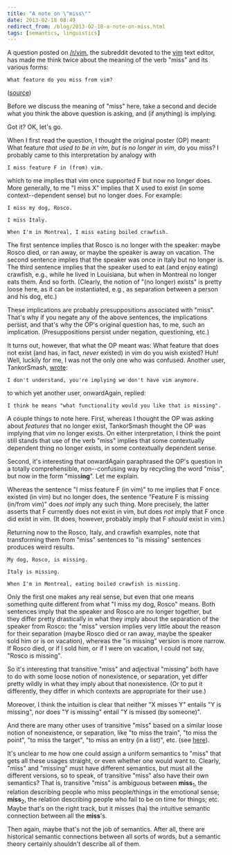 ```yaml
---
title: "A note on \"miss\""
date: 2013-02-18 08:49
redirect_from: /blog/2013-02-18-a-note-on-miss.html
tags: [semantics, linguistics]
---
```


A question posted on [/r/vim](http://www.reddit.com/r/vim/), the subreddit
devoted to the [vim][] text editor, has made me think twice about the meaning
of the verb "miss" and its various forms:

    What feature do you miss from vim?

([source][src])

[vim]: http://www.vim.org/
[src]: http://www.reddit.com/r/vim/comments/18n05l/what_feature_do_you_miss_from_vim/

Before we discuss the meaning of "miss" here, take a second and decide what you
think the above question is asking, and (if anything) is implying.

Got it? OK, let's go.

<!-- more -->

When I first read the question, I thought the original poster (OP) meant: What
feature *that used to be in vim, but is no longer in vim*, do you miss? I
probably came to this interpretation by analogy with

    I miss feature F in (from) vim.

which to me implies that vim once supported F but now no longer does. More
generally, to me "I miss X" implies that X used to exist (in some
context--dependent sense) but no longer does. For example:

    I miss my dog, Rosco.

    I miss Italy.

    When I'm in Montreal, I miss eating boiled crawfish.

The first sentence implies that Rosco is no longer with the speaker: maybe
Rosco died, or ran away, or maybe the speaker is away on vacation. The second
sentence implies that the speaker was once in Italy but no longer is. The third
sentence implies that the speaker used to eat (and enjoy eating) crawfish,
e.g., while he lived in Louisiana, but when in Montreal no longer eats them.
And so forth. (Clearly, the notion of "(no longer) exists" is pretty loose
here, as it can be instantiated, e.g., as separation between a person and his
dog, etc.)

These implications are probably presuppositions associated with "miss". That's
why if you negate any of the above sentences, the implications persist, and
that's why the OP's original question has, to me, such an implication.
(Presuppositions persist under negation, questioning, etc.)

It turns out, however, that what the OP meant was: What feature that does not
exist (and has, in fact, *never* existed) in vim do you wish existed? Huh!
Well, luckily for me, I was not the only one who was confused. Another user,
TankorSmash,
[wrote](http://www.reddit.com/r/vim/comments/18n05l/what_feature_do_you_miss_from_vim/c8g762d):

    I don't understand, you're implying we don't have vim anymore.

to which yet another user, onwardAgain, replied:

    I think he means "what functionality would you like that is missing".

A couple things to note here. First, whereas I thought the OP was asking about
*features* that no longer exist, TankorSmash thought the OP was implying that
*vim* no longer exists. On either interpretation, I think the point still
stands that use of the verb "miss" implies that some contextually dependent
thing no longer exists, in some contextually dependent sense.

Second, it's interesting that onwardAgain paraphrased the OP's question in a
totally comprehensible, non--confusing way by recycling the word "miss", but
now in the form "miss**ing**". Let me explain.

Whereas the sentence "I miss feature F (in vim)" to me implies that F once
existed (in vim) but no longer does, the sentence "Feature F is missing
(in/from vim)" does *not* imply any such thing. More precisely, the latter
asserts that F currently does not exist in vim, but does *not* imply that F
once did exist in vim. (It does, however, probably imply that F *should* exist
in vim.)

Returning now to the Rosco, Italy, and crawfish examples, note that
transforming them from "miss" sentences to "is missing" sentences produces
weird results.

    My dog, Rosco, is missing.

    Italy is missing.

    When I'm in Montreal, eating boiled crawfish is missing.

Only the first one makes any real sense, but even that one means something
quite different from what "I miss my dog, Rosco" means. Both sentences imply
that the speaker and Rosco are no longer together, but they differ pretty
drastically in what they imply about the separation of the speaker from Rosco:
the "miss" version implies very little about the reason for their separation
(maybe Rosco died or ran away, maybe the speaker sold him or is on vacation),
whereas the "is missing" version is more narrow. If Rosco died, or if I sold
him, or if I were on vacation, I could not say, "Rosco is missing".

So it's interesting that transitive "miss" and adjectival "missing" both have
to do with some loose notion of nonexistence, or separation, yet differ pretty
wildly in what they imply about that nonexistence. (Or to put it differently,
they differ in which contexts are appropriate for their use.)

Moreover, I think the intuition is clear that neither "X misses Y" entails "Y
is missing", nor does "Y is missing" entail "Y is missed (by someone)".

And there are many other uses of transitive "miss" based on a similar loose
notion of nonexistence, or separation, like "to miss the train", "to miss the
point", "to miss the target", "to miss an entry (in a list)", etc. (see
[here](http://dictionary.reference.com/browse/miss)).

It's unclear to me how one could assign a uniform semantics to "miss" that gets
all these usages straight, or even whether one would want to. Clearly, "miss"
and "missing" must have different semantics, but must all the different
versions, so to speak, of transitive "miss" also have their own semantics? That
is, transitive "miss" is ambiguous between **miss**<sub>1</sub>, the relation
describing people who miss people/things in the emotional sense;
**miss**<sub>2</sub>, the relation describing people who fail to be on time for
things; etc. Maybe that's on the right track, but it misses (ha) the intuitive
semantic connection between all the **miss**'s.

Then again, maybe that's not the job of semantics. After all, there are
historical semantic connections between all sorts of words, but a semantic
theory certainly shouldn't describe all of them.
